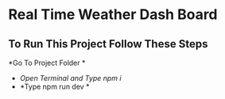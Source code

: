 # Real Time Weather Dash Board
## To Run This Project Follow These Steps
*Go To Project Folder *
- *Open Terminal and Type npm i*
- *Type  npm run dev *
